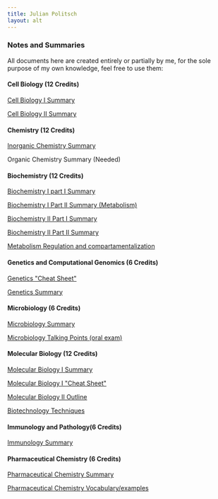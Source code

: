 ```yaml
---
title: Julian Politsch
layout: alt
---
```


### Notes and Summaries
All documents here are created entirely or partially by me, for the sole purpose of my own knowledge, feel free to use them:
#### Cell Biology (12 Credits)
[Cell Biology I Summary](https://github.com/jepolitsch/Personal-Site/raw/gh-pages/documents/Cell%20Biology%20Sem.%20I%20Summary.pdf)

[Cell Biology II Summary](https://github.com/jepolitsch/Personal-Site/raw/gh-pages/documents/Cell%20Biology%20Sem.%20II%20Summary.pdf)

#### Chemistry (12 Credits)

[Inorganic Chemistry Summary](https://github.com/jepolitsch/Personal-Site/raw/gh-pages/documents/Inorganic%20Chemistry%20Summary%203.0%20online.pdf)

Organic Chemistry Summary (Needed)

#### Biochemistry (12 Credits)
[Biochemistry I part I Summary](https://github.com/jepolitsch/Personal-Site/raw/gh-pages/documents/Biochemestry%20Summary%20(No%20metabolism).pdf)

[Biochemistry I Part II Summary (Metabolism)](https://github.com/jepolitsch/Personal-Site/raw/gh-pages/documents/Biochemestry%20Metabolism%20Outline.pdf)

[Biochemistry II Part I Summary](https://github.com/jepolitsch/Personal-Site/raw/gh-pages/documents/Biochemistry%20II%20Notes.pdf)

[Biochemistry II Part II Summary](https://github.com/jepolitsch/Personal-Site/raw/gh-pages/documents/Biochemestry%20II%20Exception%20II%20Notes.pdf)

[Metabolism Regulation and compartamentalization](https://github.com/jepolitsch/Personal-Site/raw/gh-pages/documents/Genetics-Master.pdf)

#### Genetics and Computational Genomics (6 Credits)

[Genetics "Cheat Sheet"](https://github.com/jepolitsch/Personal-Site/raw/gh-pages/documents/Genetics%20Cheat%20Sheet.pdf)

[Genetics Summary](https://github.com/jepolitsch/Personal-Site/raw/gh-pages/documents/Genetics-Master.pdf)

#### Microbiology (6 Credits)

[Microbiology Summary](https://github.com/jepolitsch/Personal-Site/raw/gh-pages/documents/Microbiology%20Summary.pdf)

[Microbiology Talking Points (oral exam)](https://github.com/jepolitsch/Personal-Site/raw/gh-pages/documents/MicroBiology%20Talking%20Points.pdf)

#### Molecular Biology (12 Credits)

[Molecular Biology I Summary](https://github.com/jepolitsch/Personal-Site/raw/gh-pages/documents/Molecular%20Biology%20Summary%20Final.pdf)

[Molecular Biology I "Cheat Sheet"](https://github.com/jepolitsch/Personal-Site/raw/gh-pages/documents/Molecular%20Cheat%20Sheet.pdf)

[Molecular Biology II Outline](https://github.com/jepolitsch/Personal-Site/raw/gh-pages/documents/Molecular%20II%20Talking%20Points.pdf)

[Biotechnology Techniques](https://github.com/jepolitsch/Personal-Site/raw/gh-pages/documents/Biotechnology%20Techniques.pdf)

#### Immunology and Pathology(6 Credits)

[Immunology Summary](https://github.com/jepolitsch/Personal-Site/raw/gh-pages/documents/Immunology%20and%20Pathology%20Notes.pdf)

#### Pharmaceutical Chemistry (6 Credits)

[Pharmaceutical Chemistry Summary](https://github.com/jepolitsch/Personal-Site/raw/gh-pages/documents/Pharmachem%20Outline.pdf)

[Pharmaceutical Chemistry Vocabulary/examples](https://github.com/jepolitsch/Personal-Site/raw/gh-pages/documents/Pharmaceutical%20Chem%20Vocabulary.pdf)



